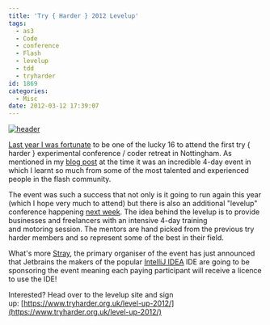 ```yaml
---
title: 'Try { Harder } 2012 Levelup'
tags:
  - as3
  - Code
  - conference
  - Flash
  - levelup
  - tdd
  - tryharder
id: 1869
categories:
  - Misc
date: 2012-03-12 17:39:07
---
```


[![](https://mikecann.co.uk/wp-content/uploads/2012/03/header.png "header")](https://mikecann.co.uk/wp-content/uploads/2012/03/header.png)

[Last year I was fortunate](https://mikecann.co.uk/programming/try-harder-my-haxe-slides-and-code/) to be one of the lucky 16 to attend the first try { harder } experimental conference / coder retreat in Nottingham. As mentioned in my [blog post](https://mikecann.co.uk/programming/try-harder-my-haxe-slides-and-code/) at the time it was an incredible 4-day event in which I learnt so much from some of the most talented and experienced people in the flash community.

The event was such a success that not only is it going to run again this year (which I hope very much to attend) but there is also an additional "levelup" conference happening [next week](https://www.tryharder.org.uk/level-up-2012/). The idea behind the levelup is to provide businesses and freelancers with an intensive 4-day training and motoring session. The mentors are hand picked from the previous try harder members and so represent some of the best in their field.

What's more [Stray](https://www.xxcoder.net/), the primary organiser of the event has just announced that Jetbrains the makers of the popular [IntelliJ IDEA](https://www.jetbrains.com/idea/) IDE are going to be sponsoring the event meaning each paying participant will receive a licence to use the IDE!

Interested? Head over to the levelup site and sign up: [https://www.tryharder.org.uk/level-up-2012/](https://www.tryharder.org.uk/level-up-2012/)

&nbsp;